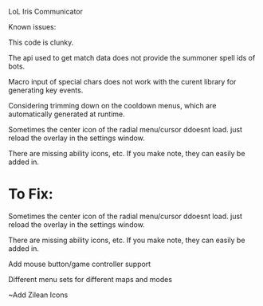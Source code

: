 LoL Iris Communicator

Known issues:

This code is clunky.

The api used to get match data does not provide the summoner spell ids of bots.

Macro input of special chars does not work with the curent library for generating key events.

Considering trimming down on the cooldown menus, which are automatically generated at runtime.

Sometimes the center icon of the radial menu/cursor ddoesnt load. just reload the overlay in the settings window.

There are missing ability icons, etc. If you make note, they can easily be added in.

To Fix:
=======
Sometimes the center icon of the radial menu/cursor ddoesnt load. just reload the overlay in the settings  window.

There are missing ability icons, etc. If you make note, they can easily be added in.

Add mouse button/game controller support

Different menu sets for different maps and modes

~Add Zilean Icons
